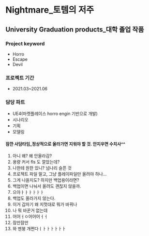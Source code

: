 # Nightmare_토템의 저주
## University Graduation products_대학 졸업 작품
### Project keyword
  - Horro
  - Escape
  - Devil
### 프로젝트 기간
  - 2021.03~2021.06
### 담당 파트
  - UE4(마켓플레이스 horro engin 기반으로 개발)
  - 시나리오
  - 기획
  - 모델링
#### 잠깐 사담타임_정상적으로 올라가면 지워야 할 것. 안지우면 수치사^^
1. 아니 왜? 왜 안올라감?
2. 용량 커서 fls 도 깔았는데?
3. 나한테 원한 있니? 넘나리 슬픈 것
4. 프로젝트 파일 말고, 그냥 플레이파일만 올려야 하나...
5. 그게 나을지도? 하지만 백업용이라면?
6. 백업이면 나눠서 올려도 괜찮지 않을까.
7. 으아ㅏㅏㅏㅏㅏㅏ
8. 백업도 올라가지 않는다.
9. 이거 갑자기 왜 지멋대로 뭐가 바뀌나
10. 나 뭐 바꾼거 없는데
11. 어어ㅓㅇ어어어ㅓㅓ
12. 잠만잠만
13. 와 멘붕 개쩐다ㅣㅏㅏㅏㅏㅏㅏ
